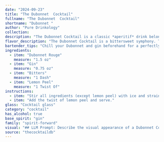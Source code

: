 ```yaml
---
date: "2024-09-23"
title: "The Dubonnet  Cocktail"
fullname: "The Dubonnet  Cocktail"
shortname: "Dubonnet "
author: "Pure Drinkology"
collection:
description: "The Dubonnet Cocktail is a classic *aperitif* drink belonging to the *Gin and Tonic* family.  It originated in the 1930s, with its roots in the French aperitif tradition of mixing wine with fortified wines. The gin adds a botanical complexity, while the bitters and lemon peel provide a refreshing twist. "
flavor_description: "The Dubonnet Cocktail is a bittersweet symphony. The Dubonnet Rouge's bold, herbal sweetness, with notes of red wine and quinine, is balanced by the juniper-forward dryness of gin. A whisper of bitters adds complexity, while a squeeze of lemon peel brightens the palate with citrusy zest. It's a classic, sophisticated drink with a surprising depth of flavor. "
bartender_tips: "Chill your Dubonnet and gin beforehand for a perfectly crisp cocktail. Use a good quality gin, like a London Dry, for a balanced flavor.  A dash of Angostura bitters adds complexity, but don't overdo it.  Express the lemon peel over the drink for a bright citrus aroma, then discard the peel.  Garnish with a lemon twist for a classic touch. "
ingredients:
  - item: "Dubonnet Rouge"
    measure: "1.5 oz"
  - item: "Gin"
    measure: "0.75 oz"
  - item: "Bitters"
    measure: "1 Dash"
  - item: "Lemon Peel"
    measure: "1 Twist Of"
instructions:
  - item: "Stir all ingredients (except lemon peel) with ice and strain into a cocktail glass."
  - item: "Add the twist of lemon peel and serve."
glass: "Cocktail glass"
category: "cocktail"
has_alcohol: true
base_spirit: "gin"
family: "spirit-forward"
visual: "## LLM Prompt: Describe the visual appearance of a Dubonnet Cocktail.**Imagine a classic cocktail glass filled with a vibrant, reddish-brown liquid. The drink has a slightly cloudy appearance, hinting at its bittersweet complexity.  A thin, elegant sliver of lemon peel rests on the surface, adding a touch of citrusy freshness to the otherwise dark hues. The ice cubes within the glass are just visible, adding a subtle sparkle to the overall presentation.  The aroma is intoxicating, with hints of  winey sweetness, bitter herbs, and a subtle citrus note. Describe the visual experience of this cocktail.** "
source: "thecocktaildb"
---
```


